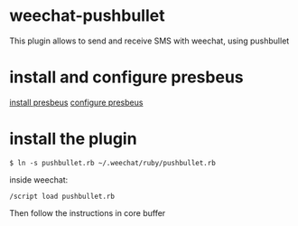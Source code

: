 # weechat-pushbullet

This plugin allows to send and receive SMS with weechat, using pushbullet

# install and configure presbeus

[install presbeus](https://github.com/yazgoo/presbeus#installing) 
[configure presbeus](https://github.com/yazgoo/presbeus#configuring) 

# install the plugin

```shell
$ ln -s pushbullet.rb ~/.weechat/ruby/pushbullet.rb
```

inside weechat:
```
/script load pushbullet.rb
```

Then follow the instructions in core buffer
